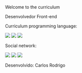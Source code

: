  Welcome to the curriculum



Desenvolvedor Front-end






Curriculum programming language:  

<img src="https://img.shields.io/badge/html5%20-%23E34F26.svg?&style=for-the-badge&logo=html5&logoColor=white" /> <img src="https://img.shields.io/badge/css3%20-%231572B6.svg?&style=for-the-badge&logo=css3&logoColor=white" /> <img src="https://img.shields.io/badge/javascript%20-%23323330.svg?&style=for-the-badge&logo=javascript&logoColor=%23F7DF1E" />




Social network: 


[<img src="https://img.shields.io/badge/linkedin-%230077B5.svg?&style=for-the-badge&logo=linkedin&logoColor=white" />](https://www.linkedin.com/in/carlosrodrigoinhani/)
[<img src="https://img.shields.io/badge/facebook-%231877F2.svg?&style=for-the-badge&logo=facebook&logoColor=white" />](https://www.facebook.com/carlosrodrigoinhani)
[<img src="https://img.shields.io/badge/curriculum-%23003791.svg?&style=for-the-badge&Color=white" />](https://carlosinhani.github.io/curriculum/)




Desenvolvido: Carlos Rodrigo
